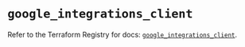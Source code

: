 # `google_integrations_client`

Refer to the Terraform Registry for docs: [`google_integrations_client`](https://registry.terraform.io/providers/hashicorp/google-beta/5.43.0/docs/resources/google_integrations_client).
